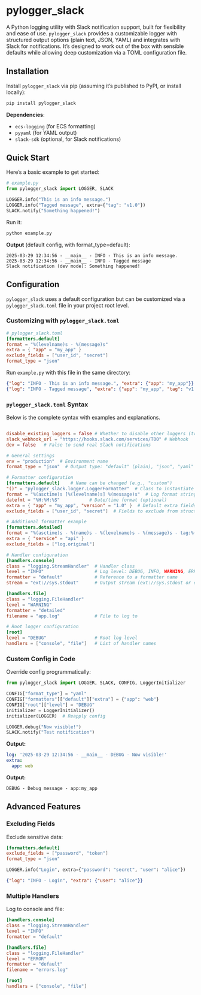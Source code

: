 # pylogger_slack

A Python logging utility with Slack notification support, built for flexibility and ease of use. `pylogger_slack` provides a customizable logger with structured output options (plain text, JSON, YAML) and integrates with Slack for notifications. It’s designed to work out of the box with sensible defaults while allowing deep customization via a TOML configuration file.

## Installation

Install `pylogger_slack` via pip (assuming it’s published to PyPI, or install locally):

```bash
pip install pylogger_slack
```

**Dependencies**:
- `ecs-logging` (for ECS formatting)
- `pyyaml` (for YAML output)
- `slack-sdk` (optional, for Slack notifications)


## Quick Start

Here’s a basic example to get started:

```python
# example.py
from pylogger_slack import LOGGER, SLACK

LOGGER.info("This is an info message.")
LOGGER.info("Tagged message", extra={"tag": "v1.0"})
SLACK.notify("Something happened!")
```

Run it:
```bash
python example.py
```

**Output** (default config, with format_type=default):
```
2025-03-29 12:34:56 - __main__ - INFO - This is an info message.
2025-03-29 12:34:56 - __main__ - INFO - Tagged message
Slack notification (dev mode): Something happened!
```

## Configuration

`pylogger_slack` uses a default configuration but can be customized via a `pylogger_slack.toml` file in your project root level.


### Customizing with `pylogger_slack.toml`

```toml
# pylogger_slack.toml
[formatters.default]
format = "%(levelname)s - %(message)s"
extra = { "app" = "my_app" }
exclude_fields = ["user_id", "secret"]
format_type = "json"
```

Run `example.py` with this file in the same directory:
```json
{"log": "INFO - This is an info message.", "extra": {"app": "my_app"}}
{"log": "INFO - Tagged message", "extra": {"app": "my_app", "tag": "v1.0"}}
```

### `pylogger_slack.toml` Syntax
Below is the complete syntax with examples and explanations.

```toml

disable_existing_loggers = false # Whether to disable other loggers (true/false)
slack_webhook_url = "https://hooks.slack.com/services/T00" # Webhook
dev = false   # False to send real Slack notifications

# General settings
env = "production"  # Environment name
format_type = "json"  # Output type: "default" (plain), "json", "yaml"

# Formatter configuration
[formatters.default]    # Name can be changed (e.g., "custom")
"()" = "pylogger_slack.logger.LoggerFormatter"  # Class to instantiate (optional, default provided)
format = "%(asctime)s [%(levelname)s] %(message)s"  # Log format string
datefmt = "%H:%M:%S"           # Date/time format (optional)
extra = { "app" = "my_app", "version" = "1.0" }  # Default extra fields
exclude_fields = ["user_id", "secret"]  # Fields to exclude from structured output

# Additional formatter example
[formatters.detailed]
format = "%(asctime)s - %(name)s - %(levelname)s - %(message)s - tag:%(tag)s"
extra = { "service" = "api" }
exclude_fields = ["log.original"]

# Handler configuration
[handlers.console]
class = "logging.StreamHandler"  # Handler class
level = "INFO"                   # Log level: DEBUG, INFO, WARNING, ERROR, CRITICAL
formatter = "default"            # Reference to a formatter name
stream = "ext://sys.stdout"      # Output stream (ext://sys.stdout or ext://sys.stderr)

[handlers.file]
class = "logging.FileHandler"
level = "WARNING"
formatter = "detailed"
filename = "app.log"             # File to log to

# Root logger configuration
[root]
level = "DEBUG"                  # Root log level
handlers = ["console", "file"]   # List of handler names
```

### Custom Config in Code
Override config programmatically:
```python
from pylogger_slack import LOGGER, SLACK, CONFIG, LoggerInitializer

CONFIG["format_type"] = "yaml"
CONFIG["formatters"]["default"]["extra"] = {"app": "web"}
CONFIG["root"]["level"] = "DEBUG"
initializer = LoggerInitializer()
initializer(LOGGER)  # Reapply config

LOGGER.debug("Now visible!")
SLACK.notify("Test notification")
```

**Output:**
```yaml
log: '2025-03-29 12:34:56 - __main__ - DEBUG - Now visible!'
extra:
  app: web
```

**Output:**
```
DEBUG - Debug message - app:my_app
```

## Advanced Features

### Excluding Fields
Exclude sensitive data:
```toml
[formatters.default]
exclude_fields = ["password", "token"]
format_type = "json"
```
```python
LOGGER.info("Login", extra={"password": "secret", "user": "alice"})
```
```json
{"log": "INFO - Login", "extra": {"user": "alice"}}
```

### Multiple Handlers
Log to console and file:
```toml
[handlers.console]
class = "logging.StreamHandler"
level = "INFO"
formatter = "default"

[handlers.file]
class = "logging.FileHandler"
level = "ERROR"
formatter = "default"
filename = "errors.log"

[root]
handlers = ["console", "file"]
```
